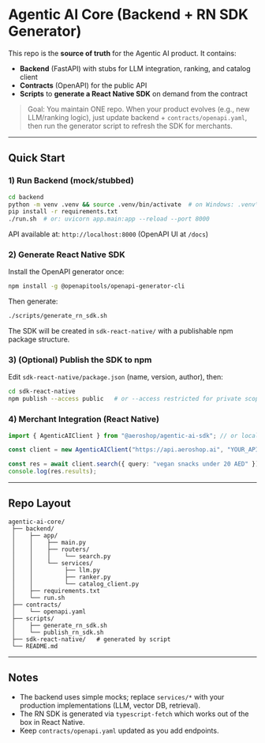 # Agentic AI Core (Backend + RN SDK Generator)

This repo is the **source of truth** for the Agentic AI product. It contains:
- **Backend** (FastAPI) with stubs for LLM integration, ranking, and catalog client
- **Contracts** (OpenAPI) for the public API
- **Scripts** to **generate a React Native SDK** on demand from the contract

> Goal: You maintain ONE repo. When your product evolves (e.g., new LLM/ranking logic), just update backend + `contracts/openapi.yaml`, then run the generator script to refresh the SDK for merchants.

---

## Quick Start

### 1) Run Backend (mock/stubbed)
```bash
cd backend
python -m venv .venv && source .venv/bin/activate  # on Windows: .venv\Scripts\activate
pip install -r requirements.txt
./run.sh  # or: uvicorn app.main:app --reload --port 8000
```

API available at: `http://localhost:8000` (OpenAPI UI at `/docs`)

### 2) Generate React Native SDK
Install the OpenAPI generator once:
```bash
npm install -g @openapitools/openapi-generator-cli
```

Then generate:
```bash
./scripts/generate_rn_sdk.sh
```

The SDK will be created in `sdk-react-native/` with a publishable npm package structure.

### 3) (Optional) Publish the SDK to npm
Edit `sdk-react-native/package.json` (name, version, author), then:
```bash
cd sdk-react-native
npm publish --access public   # or --access restricted for private scopes
```

### 4) Merchant Integration (React Native)
```ts
import { AgenticAIClient } from "@aeroshop/agentic-ai-sdk"; // or local path

const client = new AgenticAIClient("https://api.aeroshop.ai", "YOUR_API_KEY");

const res = await client.search({ query: "vegan snacks under 20 AED" });
console.log(res.results);
```

---

## Repo Layout
```
agentic-ai-core/
 ├── backend/
 │    ├── app/
 │    │    ├── main.py
 │    │    ├── routers/
 │    │    │    └── search.py
 │    │    └── services/
 │    │         ├── llm.py
 │    │         ├── ranker.py
 │    │         └── catalog_client.py
 │    ├── requirements.txt
 │    └── run.sh
 ├── contracts/
 │    └── openapi.yaml
 ├── scripts/
 │    ├── generate_rn_sdk.sh
 │    └── publish_rn_sdk.sh
 ├── sdk-react-native/   # generated by script
 └── README.md
```

---

## Notes
- The backend uses simple mocks; replace `services/*` with your production implementations (LLM, vector DB, retrieval).
- The RN SDK is generated via `typescript-fetch` which works out of the box in React Native.
- Keep `contracts/openapi.yaml` updated as you add endpoints.
